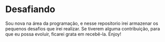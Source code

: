 # Desafiando
Sou nova na área da programação, e nesse repositorio irei armazenar os pequenos desafios que irei realizar.
Se tiverem alguma contribuição, para que eu possa evoluir, ficarei grata em recebê-la. 
Enjoy!
